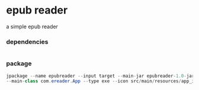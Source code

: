 # epub reader

a simple epub reader



### dependencies
```java

```


### package
```java
jpackage --name epubreader --input target --main-jar epubreader-1.0-jar-with-dependencies.jar 
--main-class com.ereader.App --type exe --icon src/main/resources/app_icon.ico --runtime-image "C:\jdk-17\jre"
```